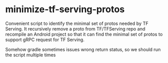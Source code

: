# minimize-tf-serving-protos
Convenient script to identify the minimal set of protos needed by TF Serving. It recursively remove a proto from TF/TFServing repo and recompile an Android project so that it can find the minimal set of protos to support gRPC request for TF Serving.

Somehow gradle sometimes issues wrong return status, so we should run the script multiple times
